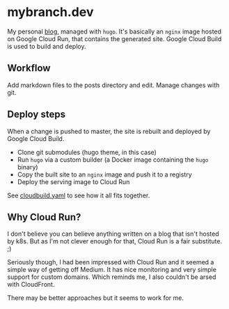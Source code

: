 # mybranch.dev

My personal [blog](https://blog.mybranch.dev), managed with `hugo`. It's basically an `nginx` image hosted on Google Cloud Run, that contains the generated site. Google Cloud Build is used to build and deploy.

## Workflow
Add markdown files to the posts directory and edit. Manage changes with git.

## Deploy steps
When a change is pushed to master, the site is rebuilt and deployed by Google Cloud Build.
- Clone git submodules (hugo theme, in this case)
- Run `hugo` via a custom builder (a Docker image containing the `hugo` binary)
- Copy the built site to an `nginx` image and push it to a registry
- Deploy the serving image to Cloud Run

See [cloudbuild.yaml](cloudbuild.yaml) to see how it all fits together.

## Why Cloud Run?
I don't believe you can believe anything written on a blog that isn't hosted by k8s. But as I'm not clever enough for that, Cloud Run is a fair substitute. ;)

Seriously though, I had been impressed with Cloud Run and it seemed a simple way of getting off Medium. It has nice monitoring and very simple support for custom domains. Which reminds me, I also couldn't be arsed with CloudFront.

There may be better approaches but it seems to work for me.
